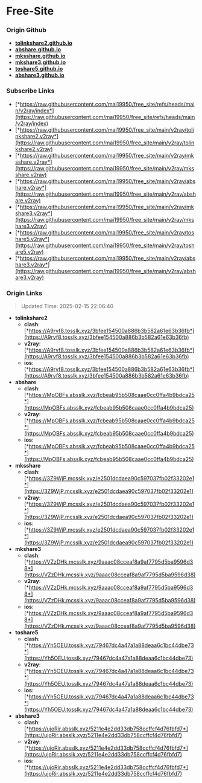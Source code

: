 # Free-Site

### Origin Github

- [**tolinkshare2.github.io**](https://github.com/tolinkshare2/tolinkshare2.github.io)
- [**abshare.github.io**](https://github.com/abshare/abshare.github.io)
- [**mksshare.github.io**](https://github.com/mksshare/mksshare.github.io)
- [**mkshare3.github.io**](https://github.com/mkshare3/mkshare3.github.io)
- [**toshare5.github.io**](https://github.com/toshare5/toshare5.github.io)
- [**abshare3.github.io**](https://github.com/abshare3/abshare3.github.io)

### Subscribe Links

- [*https://raw.githubusercontent.com/mai19950/free_site/refs/heads/main/v2ray/index*](https://raw.githubusercontent.com/mai19950/free_site/refs/heads/main/v2ray/index)
- [*https://raw.githubusercontent.com/mai19950/free_site/main/v2ray/tolinkshare2.v2ray*](https://raw.githubusercontent.com/mai19950/free_site/main/v2ray/tolinkshare2.v2ray)
- [*https://raw.githubusercontent.com/mai19950/free_site/main/v2ray/mksshare.v2ray*](https://raw.githubusercontent.com/mai19950/free_site/main/v2ray/mksshare.v2ray)
- [*https://raw.githubusercontent.com/mai19950/free_site/main/v2ray/abshare.v2ray*](https://raw.githubusercontent.com/mai19950/free_site/main/v2ray/abshare.v2ray)
- [*https://raw.githubusercontent.com/mai19950/free_site/main/v2ray/mkshare3.v2ray*](https://raw.githubusercontent.com/mai19950/free_site/main/v2ray/mkshare3.v2ray)
- [*https://raw.githubusercontent.com/mai19950/free_site/main/v2ray/toshare5.v2ray*](https://raw.githubusercontent.com/mai19950/free_site/main/v2ray/toshare5.v2ray)
- [*https://raw.githubusercontent.com/mai19950/free_site/main/v2ray/abshare3.v2ray*](https://raw.githubusercontent.com/mai19950/free_site/main/v2ray/abshare3.v2ray)

### Origin Links

> Updated Time: 2025-02-15 22:06:40

- **tolinkshare2**
  - **clash**: [*https://A9rvf8.tosslk.xyz/3bfee154500a886b3b582a61e63b36fb*](https://A9rvf8.tosslk.xyz/3bfee154500a886b3b582a61e63b36fb)
  - **v2ray**: [*https://A9rvf8.tosslk.xyz/3bfee154500a886b3b582a61e63b36fb*](https://A9rvf8.tosslk.xyz/3bfee154500a886b3b582a61e63b36fb)
  - **ios**: [*https://A9rvf8.tosslk.xyz/3bfee154500a886b3b582a61e63b36fb*](https://A9rvf8.tosslk.xyz/3bfee154500a886b3b582a61e63b36fb)
- **abshare**
  - **clash**: [*https://MpOBFs.absslk.xyz/fcbeab95b508caae0cc0ffa4b9bdca25*](https://MpOBFs.absslk.xyz/fcbeab95b508caae0cc0ffa4b9bdca25)
  - **v2ray**: [*https://MpOBFs.absslk.xyz/fcbeab95b508caae0cc0ffa4b9bdca25*](https://MpOBFs.absslk.xyz/fcbeab95b508caae0cc0ffa4b9bdca25)
  - **ios**: [*https://MpOBFs.absslk.xyz/fcbeab95b508caae0cc0ffa4b9bdca25*](https://MpOBFs.absslk.xyz/fcbeab95b508caae0cc0ffa4b9bdca25)
- **mksshare**
  - **clash**: [*https://3Z9WjP.mcsslk.xyz/e2501dcdaea90c597037fb02f33202e1*](https://3Z9WjP.mcsslk.xyz/e2501dcdaea90c597037fb02f33202e1)
  - **v2ray**: [*https://3Z9WjP.mcsslk.xyz/e2501dcdaea90c597037fb02f33202e1*](https://3Z9WjP.mcsslk.xyz/e2501dcdaea90c597037fb02f33202e1)
  - **ios**: [*https://3Z9WjP.mcsslk.xyz/e2501dcdaea90c597037fb02f33202e1*](https://3Z9WjP.mcsslk.xyz/e2501dcdaea90c597037fb02f33202e1)
- **mkshare3**
  - **clash**: [*https://VZzDHk.mcsslk.xyz/9aaac08cceaf8a9af7795d5ba9596d38*](https://VZzDHk.mcsslk.xyz/9aaac08cceaf8a9af7795d5ba9596d38)
  - **v2ray**: [*https://VZzDHk.mcsslk.xyz/9aaac08cceaf8a9af7795d5ba9596d38*](https://VZzDHk.mcsslk.xyz/9aaac08cceaf8a9af7795d5ba9596d38)
  - **ios**: [*https://VZzDHk.mcsslk.xyz/9aaac08cceaf8a9af7795d5ba9596d38*](https://VZzDHk.mcsslk.xyz/9aaac08cceaf8a9af7795d5ba9596d38)
- **toshare5**
  - **clash**: [*https://Yh5OEU.tosslk.xyz/79467dc4a47a1a88deaa6c1bc44dbe73*](https://Yh5OEU.tosslk.xyz/79467dc4a47a1a88deaa6c1bc44dbe73)
  - **v2ray**: [*https://Yh5OEU.tosslk.xyz/79467dc4a47a1a88deaa6c1bc44dbe73*](https://Yh5OEU.tosslk.xyz/79467dc4a47a1a88deaa6c1bc44dbe73)
  - **ios**: [*https://Yh5OEU.tosslk.xyz/79467dc4a47a1a88deaa6c1bc44dbe73*](https://Yh5OEU.tosslk.xyz/79467dc4a47a1a88deaa6c1bc44dbe73)
- **abshare3**
  - **clash**: [*https://ujoRir.absslk.xyz/5211e4e2dd33db758ccffcf4d76fbfd7*](https://ujoRir.absslk.xyz/5211e4e2dd33db758ccffcf4d76fbfd7)
  - **v2ray**: [*https://ujoRir.absslk.xyz/5211e4e2dd33db758ccffcf4d76fbfd7*](https://ujoRir.absslk.xyz/5211e4e2dd33db758ccffcf4d76fbfd7)
  - **ios**: [*https://ujoRir.absslk.xyz/5211e4e2dd33db758ccffcf4d76fbfd7*](https://ujoRir.absslk.xyz/5211e4e2dd33db758ccffcf4d76fbfd7)
